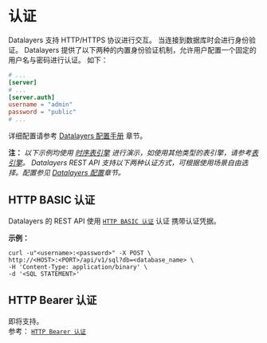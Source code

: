 # 认证

Datalayers 支持 HTTP/HTTPS 协议进行交互。 当连接到数据库时会进行身份验证。 Datalayers 提供了以下两种的内置身份验证机制，允许用户配置一个固定的 用户名与密码进行认证。
如下：
```toml
# ...
[server]
# ...
[server.auth]
username = "admin"
password = "public"
# ...
```
详细配置请参考 [Datalayers 配置手册](../admin/datalayers-configuration.md) 章节。  

**注：** *以下示例均使用 [时序表引擎](../sql-reference/table-engine-timeseries.md) 进行演示，如使用其他类型的表引擎，请参考[表引擎](../sql-reference/table-engine.md)。
Datalayers REST API 支持以下两种认证方式，可根据使用场景自由选择。配置参见 [Datalayers 配置](../admin/datalayers-configuration.md)章节。*


## HTTP BASIC 认证
Datalayers 的 REST API 使用 [`HTTP BASIC 认证`](https://developer.mozilla.org/zh-CN/docs/Web/HTTP/Authentication#basic) 认证 携带认证凭据。

**示例：**
```
curl -u"<username>:<password>" -X POST \
http://<HOST>:<PORT>/api/v1/sql?db=<database_name> \
-H 'Content-Type: application/binary' \
-d '<SQL STATEMENT>'
```

## HTTP Bearer 认证
即将支持。   
参考： [`HTTP Bearer 认证`](https://developer.mozilla.org/zh-CN/docs/Web/HTTP/Authentication#bearer)

